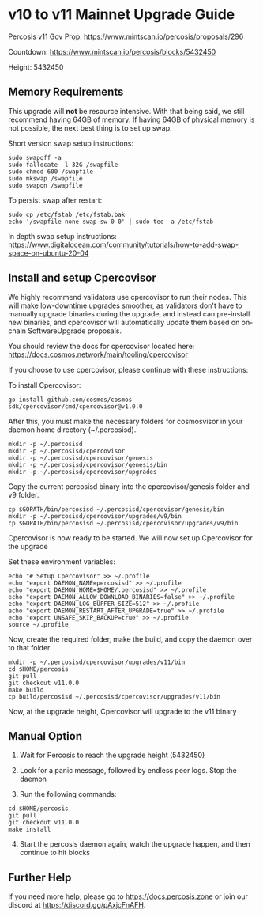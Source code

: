 # v10 to v11 Mainnet Upgrade Guide

Percosis v11 Gov Prop: <https://www.mintscan.io/percosis/proposals/296>

Countdown: <https://www.mintscan.io/percosis/blocks/5432450>

Height: 5432450

## Memory Requirements

This upgrade will **not** be resource intensive. With that being said, we still recommend having 64GB of memory. If having 64GB of physical memory is not possible, the next best thing is to set up swap.

Short version swap setup instructions:

``` {.sh}
sudo swapoff -a
sudo fallocate -l 32G /swapfile
sudo chmod 600 /swapfile
sudo mkswap /swapfile
sudo swapon /swapfile
```

To persist swap after restart:

``` {.sh}
sudo cp /etc/fstab /etc/fstab.bak
echo '/swapfile none swap sw 0 0' | sudo tee -a /etc/fstab
```

In depth swap setup instructions:
<https://www.digitalocean.com/community/tutorials/how-to-add-swap-space-on-ubuntu-20-04>

## Install and setup Cpercovisor

We highly recommend validators use cpercovisor to run their nodes. This
will make low-downtime upgrades smoother, as validators don't have to
manually upgrade binaries during the upgrade, and instead can
pre-install new binaries, and cpercovisor will automatically update them
based on on-chain SoftwareUpgrade proposals.

You should review the docs for cpercovisor located here:
<https://docs.cosmos.network/main/tooling/cpercovisor>

If you choose to use cpercovisor, please continue with these
instructions:

To install Cpercovisor:

``` {.sh}
go install github.com/cosmos/cosmos-sdk/cpercovisor/cmd/cpercovisor@v1.0.0
```

After this, you must make the necessary folders for cosmosvisor in your
daemon home directory (\~/.percosisd).

``` {.sh}
mkdir -p ~/.percosisd
mkdir -p ~/.percosisd/cpercovisor
mkdir -p ~/.percosisd/cpercovisor/genesis
mkdir -p ~/.percosisd/cpercovisor/genesis/bin
mkdir -p ~/.percosisd/cpercovisor/upgrades
```

Copy the current percosisd binary into the
cpercovisor/genesis folder and v9 folder.

```{.sh}
cp $GOPATH/bin/percosisd ~/.percosisd/cpercovisor/genesis/bin
mkdir -p ~/.percosisd/cpercovisor/upgrades/v9/bin
cp $GOPATH/bin/percosisd ~/.percosisd/cpercovisor/upgrades/v9/bin
```

Cpercovisor is now ready to be started. We will now set up Cpercovisor for the upgrade

Set these environment variables:

```{.sh}
echo "# Setup Cpercovisor" >> ~/.profile
echo "export DAEMON_NAME=percosisd" >> ~/.profile
echo "export DAEMON_HOME=$HOME/.percosisd" >> ~/.profile
echo "export DAEMON_ALLOW_DOWNLOAD_BINARIES=false" >> ~/.profile
echo "export DAEMON_LOG_BUFFER_SIZE=512" >> ~/.profile
echo "export DAEMON_RESTART_AFTER_UPGRADE=true" >> ~/.profile
echo "export UNSAFE_SKIP_BACKUP=true" >> ~/.profile
source ~/.profile
```

Now, create the required folder, make the build, and copy the daemon over to that folder

```{.sh}
mkdir -p ~/.percosisd/cpercovisor/upgrades/v11/bin
cd $HOME/percosis
git pull
git checkout v11.0.0
make build
cp build/percosisd ~/.percosisd/cpercovisor/upgrades/v11/bin
```

Now, at the upgrade height, Cpercovisor will upgrade to the v11 binary

## Manual Option

1. Wait for Percosis to reach the upgrade height (5432450)

2. Look for a panic message, followed by endless peer logs. Stop the daemon

3. Run the following commands:

```{.sh}
cd $HOME/percosis
git pull
git checkout v11.0.0
make install
```

4. Start the percosis daemon again, watch the upgrade happen, and then continue to hit blocks

## Further Help

If you need more help, please go to <https://docs.percosis.zone> or join
our discord at <https://discord.gg/pAxjcFnAFH>.

